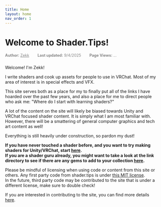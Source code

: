 ```yaml
---
title: Home
layout: home
nav_order: 1
---
```

# Welcome to Shader.Tips!
<div style="font-size: 0.9em; color: #858585ff; margin-bottom: 1.5rem;">
  <span style="margin-right: 1.5rem;"><strong>Author:</strong> <a href="{{ site.FirstPartyAuthorLink }}" style="color: inherit;">Zekk</a></span>
  <span style="margin-right: 1.5rem;"><strong>Last updated:</strong> 9/4/2025</span>
  <span><strong>Page Views: </strong><span id="hit-count">...</span></span>
</div>

Welcome! I'm Zekk!

I write shaders and cook up assets for people to use in VRChat. Most of my area of interest is in special effects and VFX. 

This site serves both as a place for my to finally put all of the links I have hoarded over the past few years, and also a place for me to direct people who ask me: "Where do I start with learning shaders?"<br>

A lot of the content on the site will likely be biased towards Unity and VRChat focused shader content. It is simply what I am most familiar with. However, there will be a smattering of general computer graphics and tech art content as well!<br>

Everything is still heavily under construction, so pardon my dust!<br>

**If you have never touched a shader before, and you want to try making shaders for Unity/VRChat, start [here](/Pages/GettingStartedWithShadersForUnityVRChat.html).**<br>
**If you are a shader guru already, you might want to take a look at the link directory to see if there are any gems to add to your collection [here](/Pages/LinkDirectory.html).**<br>

Please be mindful of licensing when using code or content from this site or others. Any first party code from shader.tips is under [this MIT license](http://127.0.0.1:4000/Pages/License.html). <br>
In the future, third party code may be contributed to the site that is under a different license, make sure to double check!<br>

If you are interested in contributing to the site, you can find more details [here](\Pages\Contributing.html).
